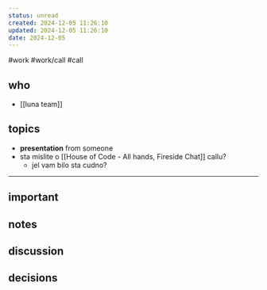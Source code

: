```yaml
---
status: unread
created: 2024-12-05 11:26:10
updated: 2024-12-05 11:26:10
date: 2024-12-05
---
```

#work #work/call #call

## who
- [[luna team]]

## topics
- **presentation** from someone
- sta mislite o [[House of Code - All hands, Fireside Chat]] callu?
	- jel vam bilo sta cudno?

---

## important

## notes

## discussion

## decisions

